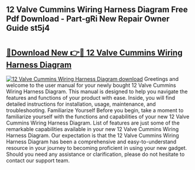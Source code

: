## 12 Valve Cummins Wiring Harness Diagram Free Pdf Download - Part-gRi New Repair Owner Guide st5j4

# <h2><a href="http://dfouiwv.blite.top/?on=12+Valve+Cummins+Wiring+Harness+Diagram">🔗Download New 👉🔴 12 Valve Cummins Wiring Harness Diagram</a></h2>

[![12 Valve Cummins Wiring Harness Diagram download](https://i.imgur.com/lujVjoI.png)](http://dfouiwv.blite.top/?on=12+Valve+Cummins+Wiring+Harness+Diagram)
Greetings and welcome to the user manual for your newly bought 12 Valve Cummins Wiring Harness Diagram. This manual is designed to help you navigate the features and functions of your product with ease. Inside, you will find detailed instructions for installation, usage, maintenance, and troubleshooting. Familiarize Yourself Before you begin, take a moment to familiarize yourself with the functions and capabilities of your new 12 Valve Cummins Wiring Harness Diagram. List of features are just some of the remarkable capabilities available in your new 12 Valve Cummins Wiring Harness Diagram. Our expectation is that the 12 Valve Cummins Wiring Harness Diagram has been a comprehensive and easy-to-understand resource in your journey to becoming proficient in using your new gadget. Should you need any assistance or clarification, please do not hesitate to contact our support team.
